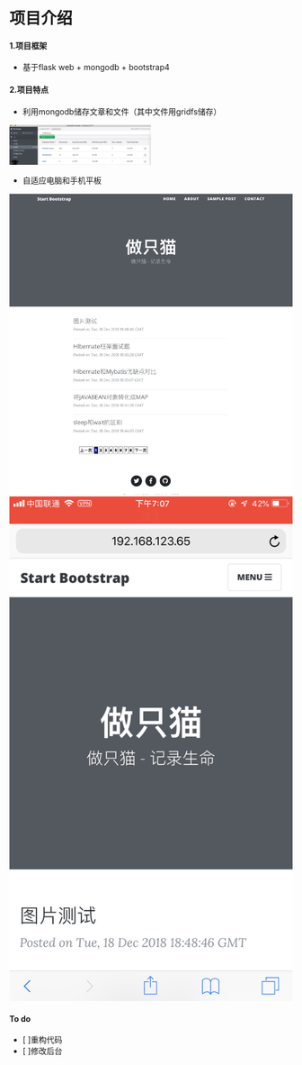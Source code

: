 # 项目介绍

#### 1.项目框架
* 基于flask web + mongodb + bootstrap4


#### 2.项目特点
* 利用mongodb储存文章和文件（其中文件用gridfs储存）

<img src="/readme_1.png" width="50%"  height="50%">

* 自适应电脑和手机平板

![](readme_2.png)
![](readme_3.png)

#### To do

* [ ]重构代码
* [ ]修改后台

